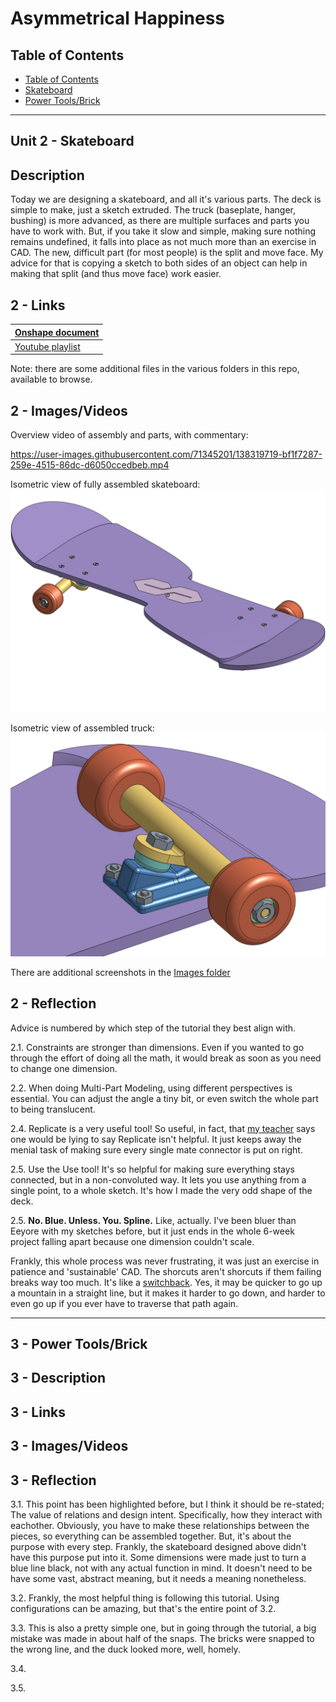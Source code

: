 # Asymmetrical Happiness

## Table of Contents

- [Table of Contents](#TableOfContents)
- [Skateboard](#unit-2---skateboard)
- [Power Tools/Brick](#Unit_3)

---

## Unit 2 - Skateboard

## Description

Today we are designing a skateboard, and all it's various parts. The deck is simple to make, just a sketch extruded. The truck (baseplate, hanger, bushing) is more advanced, as there are multiple surfaces and parts you have to work with. But, if you take it slow and simple, making sure nothing remains undefined, it falls into place as not much more than an exercise in CAD. The new, difficult part (for most people) is the split and move face. My advice for that is copying a sketch to both sides of an object can help in making that split (and thus move face) work easier.

## 2 - Links

| [Onshape document](https://cvilleschools.onshape.com/documents/618b592bf73b13d5cd2b1c96/w/7d3536bfab490ef978980adf/e/1ca3d9266cbb04a65fddf9ed) |
| ---------------------------------------------------------------------------------------------------------------------------------------------- |
| [Youtube playlist](https://www.youtube.com/playlist?list=PLWQhE570pqHolLXlZ6UV2fSPk2NbFPnma)                                                   |

Note: there are some additional files in the various folders in this repo, available to browse.

## 2 - Images/Videos

Overview video of assembly and parts, with commentary:

<https://user-images.githubusercontent.com/71345201/138319719-bf1f7287-259e-4515-86dc-d6050ccedbeb.mp4>

Isometric view of fully assembled skateboard:
![Isometric view of fully assembled skateboard](https://github.com/hheisig51/AsymmetricalHappiness/blob/5b9f750f120803a5f993693c322361e040595fb4/Images/Skateboard.png?raw=true)

Isometric view of assembled truck:
![Isometric view of assembled truck](https://github.com/hheisig51/AsymmetricalHappiness/blob/5b9f750f120803a5f993693c322361e040595fb4/Images/AssembledTruck.png?raw=true)

There are additional screenshots in the [Images folder](https://github.com/hheisig51/AsymmetricalHappiness/blob/f8387eaa7c6a6da38051f8700d2ac330e7f64e2a/Images)

## 2 - Reflection

Advice is numbered by which step of the tutorial they best align with.

2.1. Constraints are stronger than dimensions. Even if you wanted to go through the effort of doing all the math, it would break as soon as you need to change one dimension.

2.2. When doing Multi-Part Modeling, using different perspectives is essential. You can adjust the angle a tiny bit, or even switch the whole part to being translucent.

2.4. Replicate is a very useful tool! So useful, in fact, that [my teacher](https://github.com/Helmstk1) says one would be lying to say Replicate isn't helpful. It just keeps away the menial task of making sure every single mate connector is put on right.

2.5. Use the Use tool! It's so helpful for making sure everything stays connected, but in a non-convoluted way. It lets you use anything from a single point, to a whole sketch. It's how I made the very odd shape of the deck.

2.5. **No. Blue. Unless. You. Spline.** Like, actually. I've been bluer than Eeyore with my sketches before, but it just ends in the whole 6-week project falling apart because one dimension couldn't scale.

Frankly, this whole process was never frustrating, it was just an exercise in patience and 'sustainable' CAD. The shorcuts aren't shorcuts if them failing breaks way too much. It's like a [switchback](https://trailandsummit.com/what-is-a-switchback-in-hiking/). Yes, it may be quicker to go up a mountain in a straight line, but it makes it harder to go down, and harder to even go up if you ever have to traverse that path again.

---

## 3 - Power Tools/Brick

## 3 - Description

## 3 - Links

## 3 - Images/Videos

## 3 - Reflection

3.1. This point has been highlighted before, but I think it should be re-stated; The value of relations and design intent. Specifically, how they interact with eachother. Obviously, you have to make these relationships between the pieces, so everything can be assembled together. But, it's about the purpose with every step. Frankly, the skateboard designed above didn't have this purpose put into it. Some dimensions were made just to turn a blue line black, not with any actual function in mind. It doesn't need to be have some vast, abstract meaning, but it needs a meaning nonetheless.

3.2. Frankly, the most helpful thing is following this tutorial. Using configurations can be amazing, but that's the entire point of 3.2.

3.3. This is also a pretty simple one, but in going through the tutorial, a big mistake was made in about half of the snaps. The bricks were snapped to the wrong line, and the duck looked more, well, homely.

3.4.

3.5.
